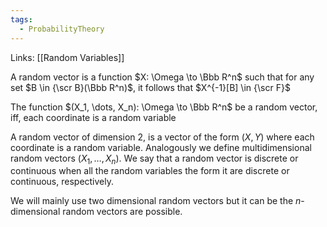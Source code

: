 ```yaml
---
tags:
  - ProbabilityTheory
---
```

Links: [[Random Variables]]

A random vector is a function $X: \Omega \to \Bbb R^n$ such that  for any set $B \in {\scr B}(\Bbb R^n)$, it follows that $X^{-1}[B] \in {\scr F}$

The function $(X_1, \dots, X_n): \Omega \to \Bbb R^n$ be a random vector, iff, each coordinate is a random variable

A random vector of dimension $2$, is a vector of the form $(X, Y)$ where each coordinate is a random variable. Analogously we define multidimensional random vectors $(X_1, \dots, X_n)$. We say that a random vector is discrete or continuous when all the random variables the form it are discrete or continuous, respectively. 

We will mainly use two dimensional random vectors but it can be the $n$-dimensional random vectors are possible.